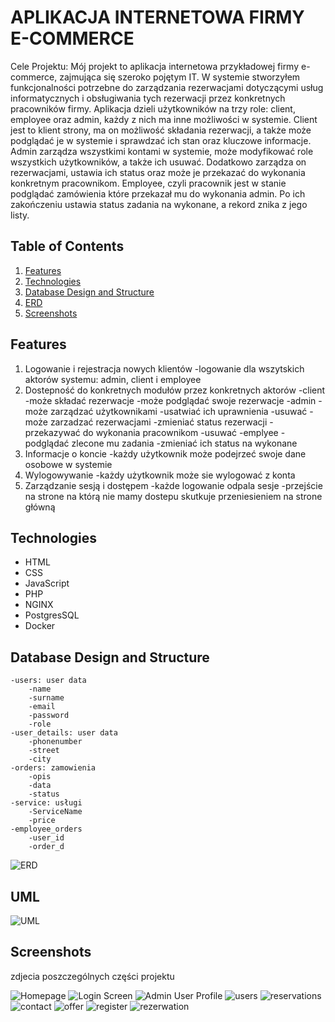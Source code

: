 # APLIKACJA INTERNETOWA FIRMY E-COMMERCE

Cele Projektu: 
	Mój projekt to aplikacja internetowa przykładowej firmy e-commerce, zajmująca się szeroko pojętym IT. W systemie stworzyłem funkcjonalności potrzebne do zarządzania rezerwacjami dotyczącymi usług informatycznych i obsługiwania tych rezerwacji przez konkretnych pracowników firmy. 
	Aplikacja dzieli użytkowników na trzy role: client, employee oraz admin, każdy z nich ma inne możliwości w systemie. Client jest to klient strony, ma on możliwość składania rezerwacji, a także może podglądać je w systemie i sprawdzać ich stan oraz kluczowe informacje. Admin zarządza wszystkimi kontami w systemie, może modyfikować role wszystkich użytkowników, a także ich usuwać. Dodatkowo zarządza on rezerwacjami, ustawia ich status oraz może je przekazać do wykonania konkretnym pracownikom. Employee, czyli pracownik jest w stanie podglądać zamówienia które przekazał mu do wykonania admin. Po ich zakończeniu ustawia status zadania na wykonane, a rekord znika z jego listy.


## Table of Contents
1. [Features](#features)
2. [Technologies](#technologies)
3. [Database Design and Structure](#database-design-and-structure)
4. [ERD](#ERD)
5. [Screenshots](#screenshots)


## Features
1. Logowanie i rejestracja nowych klientów
	-logowanie dla wszytskich aktorów systemu: admin, client i employee
2. Dostepność do konkretnych modułów przez konkretnych aktorów
	-client
		-może składać rezerwacje
		-może podglądać swoje rezerwacje
	-admin
		-może zarządzać użytkownikami
			-usatwiać ich uprawnienia
			-usuwać 
		-może zarzadzać rezerwacjami
			-zmieniać status rezerwacji
			-przekazywać do wykonania pracownikom
			-usuwać 
	-emplyee
		-podglądać zlecone mu zadania
		-zmieniać ich status na wykonane
3. Informacje o koncie
	-każdy użytkownik może podejrzeć swoje dane osobowe w systemie
4. Wylogowywanie
	-każdy użytkownik może sie wylogować z konta
5. Zarządzanie sesją i dostępem
	-każde logowanie odpala sesje
	-przejście na strone na którą nie mamy dostepu skutkuje przeniesieniem na strone główną


## Technologies

- HTML
- CSS
- JavaScript
- PHP
- NGINX
- PostgresSQL
- Docker


## Database Design and Structure

	-users: user data
		-name
		-surname
		-email
		-password
		-role
	-user_details: user data
		-phonenumber
		-street
		-city
	-orders: zamowienia
		-opis
		-data
		-status
	-service: usługi
		-ServiceName
		-price
	-employee_orders
		-user_id
		-order_d

![ERD](zdjecia/erd.png)


## UML
![UML](zdjecia/uml.png "UML")

## Screenshots
zdjecia poszczególnych części projektu

![Homepage](zdjecia/main.png "Homepage")
![Login Screen](zdjecia/login.png "Login Screen")
![Admin User Profile](zdjecia/adminDashboard.png "Admin User Profile")
![users](zdjecia/użytkownicy.png "users")
![reservations](zdjecia/rezerwacje.png "reservations")
![contact](zdjecia/kontakt.png "contact")
![offer](zdjecia/oferta.png "offer")
![register](zdjecia/rejestracja.png "register")
![rezerwation](zdjecia/rezerwacja.png "rezervation")

		